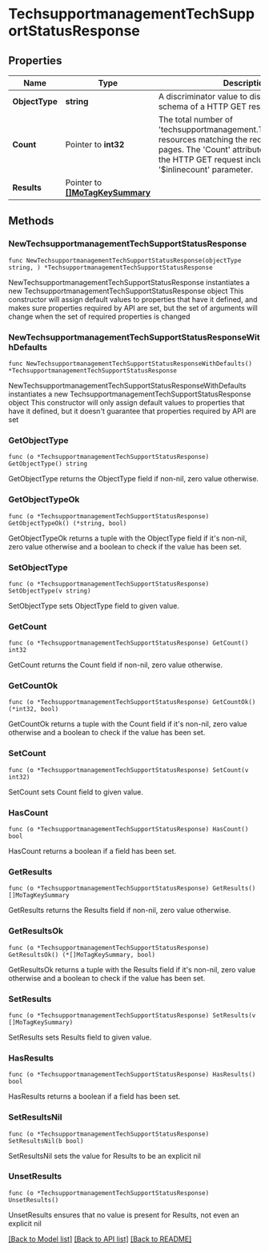# TechsupportmanagementTechSupportStatusResponse

## Properties

Name | Type | Description | Notes
------------ | ------------- | ------------- | -------------
**ObjectType** | **string** | A discriminator value to disambiguate the schema of a HTTP GET response body. | 
**Count** | Pointer to **int32** | The total number of &#39;techsupportmanagement.TechSupportStatus&#39; resources matching the request, accross all pages. The &#39;Count&#39; attribute is included when the HTTP GET request includes the &#39;$inlinecount&#39; parameter. | [optional] 
**Results** | Pointer to [**[]MoTagKeySummary**](MoTagKeySummary.md) |  | [optional] 

## Methods

### NewTechsupportmanagementTechSupportStatusResponse

`func NewTechsupportmanagementTechSupportStatusResponse(objectType string, ) *TechsupportmanagementTechSupportStatusResponse`

NewTechsupportmanagementTechSupportStatusResponse instantiates a new TechsupportmanagementTechSupportStatusResponse object
This constructor will assign default values to properties that have it defined,
and makes sure properties required by API are set, but the set of arguments
will change when the set of required properties is changed

### NewTechsupportmanagementTechSupportStatusResponseWithDefaults

`func NewTechsupportmanagementTechSupportStatusResponseWithDefaults() *TechsupportmanagementTechSupportStatusResponse`

NewTechsupportmanagementTechSupportStatusResponseWithDefaults instantiates a new TechsupportmanagementTechSupportStatusResponse object
This constructor will only assign default values to properties that have it defined,
but it doesn't guarantee that properties required by API are set

### GetObjectType

`func (o *TechsupportmanagementTechSupportStatusResponse) GetObjectType() string`

GetObjectType returns the ObjectType field if non-nil, zero value otherwise.

### GetObjectTypeOk

`func (o *TechsupportmanagementTechSupportStatusResponse) GetObjectTypeOk() (*string, bool)`

GetObjectTypeOk returns a tuple with the ObjectType field if it's non-nil, zero value otherwise
and a boolean to check if the value has been set.

### SetObjectType

`func (o *TechsupportmanagementTechSupportStatusResponse) SetObjectType(v string)`

SetObjectType sets ObjectType field to given value.


### GetCount

`func (o *TechsupportmanagementTechSupportStatusResponse) GetCount() int32`

GetCount returns the Count field if non-nil, zero value otherwise.

### GetCountOk

`func (o *TechsupportmanagementTechSupportStatusResponse) GetCountOk() (*int32, bool)`

GetCountOk returns a tuple with the Count field if it's non-nil, zero value otherwise
and a boolean to check if the value has been set.

### SetCount

`func (o *TechsupportmanagementTechSupportStatusResponse) SetCount(v int32)`

SetCount sets Count field to given value.

### HasCount

`func (o *TechsupportmanagementTechSupportStatusResponse) HasCount() bool`

HasCount returns a boolean if a field has been set.

### GetResults

`func (o *TechsupportmanagementTechSupportStatusResponse) GetResults() []MoTagKeySummary`

GetResults returns the Results field if non-nil, zero value otherwise.

### GetResultsOk

`func (o *TechsupportmanagementTechSupportStatusResponse) GetResultsOk() (*[]MoTagKeySummary, bool)`

GetResultsOk returns a tuple with the Results field if it's non-nil, zero value otherwise
and a boolean to check if the value has been set.

### SetResults

`func (o *TechsupportmanagementTechSupportStatusResponse) SetResults(v []MoTagKeySummary)`

SetResults sets Results field to given value.

### HasResults

`func (o *TechsupportmanagementTechSupportStatusResponse) HasResults() bool`

HasResults returns a boolean if a field has been set.

### SetResultsNil

`func (o *TechsupportmanagementTechSupportStatusResponse) SetResultsNil(b bool)`

 SetResultsNil sets the value for Results to be an explicit nil

### UnsetResults
`func (o *TechsupportmanagementTechSupportStatusResponse) UnsetResults()`

UnsetResults ensures that no value is present for Results, not even an explicit nil

[[Back to Model list]](../README.md#documentation-for-models) [[Back to API list]](../README.md#documentation-for-api-endpoints) [[Back to README]](../README.md)


